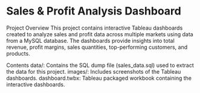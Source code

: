 # Sales & Profit Analysis Dashboard

Project Overview
This project contains interactive Tableau dashboards created to analyze sales and profit data across multiple markets using data from a MySQL database. The dashboards provide insights into total revenue, profit margins, sales quantities, top-performing customers, and products.

Contents
data/: Contains the SQL dump file (sales_data.sql) used to extract the data for this project.
images/: Includes screenshots of the Tableau dashboards.
dashboard.twbx: Tableau packaged workbook containing the interactive dashboards.
